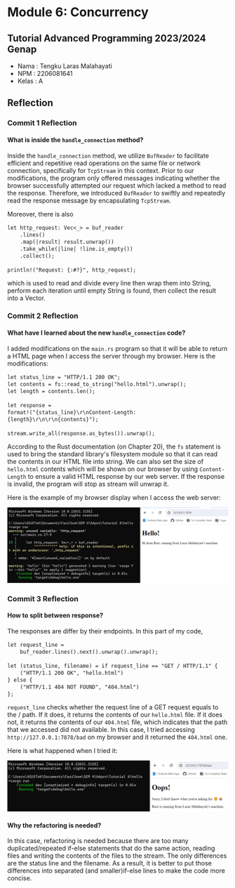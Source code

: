 # Module 6: Concurrency
## Tutorial Advanced Programming 2023/2024 Genap

* Nama  : Tengku Laras Malahayati
* NPM   : 2206081641
* Kelas : A

## Reflection
### Commit 1 Reflection
#### What is inside the `handle_connection` method?

Inside the `handle_connection` method, we utilize `BufReader` to facilitate efficient and repetitive read operations on the same file or network connection, specifically for `TcpStream` in this context. Prior to our modifications, the program only offered messages indicating whether the browser successfully attempted our request which lacked a method to read the response. Therefore, we introduced `BufReader` to swiftly and repeatedly read the response message by encapsulating `TcpStream`.

Moreover, there is also 
```
let http_request: Vec<_> = buf_reader 
    .lines() 
    .map(|result| result.unwrap())
    .take_while(|line| !line.is_empty()) 
    .collect();
    
println!("Request: {:#?}", http_request);
```
which is used to read and divide every line then wrap them into String, perform each iteration until empty String is found, then collect the result into a Vector.

### Commit 2 Reflection
#### What have I learned about the new `handle_connection` code?

I added modifications on the `main.rs` program so that it will be able to return a HTML page when I access the server through my browser. Here is the modifications: 
```
let status_line = "HTTP/1.1 200 OK";
let contents = fs::read_to_string("hello.html").unwrap();
let length = contents.len();

let response = 
format!("{status_line}\r\nContent-Length:
{length}\r\n\r\n{contents}");

stream.write_all(response.as_bytes()).unwrap();
```
According to the Rust documentation (on Chapter 20), the `fs` statement is used to bring the standard library's filesystem module so that it can read the contents in our HTML file into string. We can also set the size of `hello.html` contents which will be shown on our browser by using `Content-Length` to ensure a valid HTML response by our web server. If the response is invalid, the program will stop as stream will unwrap it. 

Here is the example of my browser display when I access the web server:

![Commit 2 screen capture](/assets/images/Commit%202%20Tutorial%206%20Adpro.png)

### Commit 3 Reflection
#### How to split between response?
The responses are differ by their endpoints. In this part of my code, 
```
let request_line = 
    buf_reader.lines().next().unwrap().unwrap();

let (status_line, filename) = if request_line == "GET / HTTP/1.1" {
    ("HTTP/1.1 200 OK", "hello.html")
} else {
    ("HTTP/1.1 404 NOT FOUND", "404.html")
};
```
`request_line` checks whether the request line of a GET request equals to the / path. If it does, it returns the contents of our `hello.html` file. If it does not, it returns the contents of our `404.html` file, which indicates that the path that we accessed did not available. In this case, I tried accessing `http://127.0.0.1:7878/bad` on my browser and it returned the `404.html` one.

Here is what happened when I tried it:

![Commit 3 screen capture](/assets/images/commit3.png)

#### Why the refactoring is needed?
In this case, refactoring is needed because there are too many duplicated/repeated if-else statements that do the same action, reading files and writing the contents of the files to the stream. The only differences are the status line and the filename. As a result, it is better to put those differences into separated (and smaller)if-else lines to make the code more concise.